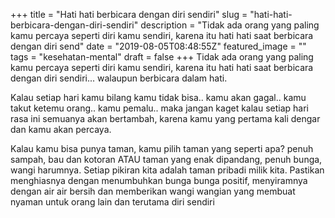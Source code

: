 +++
title = "Hati hati berbicara dengan diri sendiri"
slug = "hati-hati-berbicara-dengan-diri-sendiri"
description = "Tidak ada orang yang paling kamu percaya seperti diri kamu sendiri, karena itu hati hati saat berbicara dengan diri send"
date = "2019-08-05T08:48:55Z"
featured_image = ""
tags = "kesehatan-mental"
draft = false
+++ 
Tidak ada orang yang paling kamu percaya seperti diri kamu sendiri, karena itu hati hati saat berbicara dengan diri sendiri... walaupun berbicara dalam hati.

Kalau setiap hari kamu bilang kamu tidak bisa.. kamu akan gagal.. kamu takut ketemu orang.. kamu pemalu.. maka jangan kaget kalau setiap hari rasa ini semuanya akan bertambah, karena kamu yang pertama kali dengar dan kamu akan percaya. 

Kalau kamu bisa punya taman, kamu pilih taman yang seperti apa? penuh sampah, bau dan kotoran ATAU taman yang enak dipandang, penuh bunga, wangi harumnya. Setiap pikiran kita adalah taman pribadi milik kita. Pastikan menghiasnya dengan menumbuhkan bunga bunga positif, menyiramnya dengan air air bersih dan memberikan wangi wangian yang membuat nyaman untuk orang lain dan terutama diri sendiri